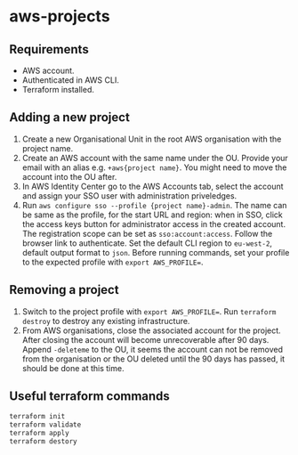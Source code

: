 # aws-projects

## Requirements

- AWS account.
- Authenticated in AWS CLI.
- Terraform installed.

## Adding a new project

1. Create a new Organisational Unit in the root AWS organisation with the project name.
2. Create an AWS account with the same name under the OU. Provide your email with an alias e.g. `+aws{project name}`. You might need to move the account into the OU after.
3. In AWS Identity Center go to the AWS Accounts tab, select the account and assign your SSO user with administration priveledges.
4. Run `aws configure sso --profile {project name}-admin`. The name can be same as the profile, for the start URL and region: when in SSO, click the access keys button for administrator access in the created account. The registration scope can be set as `sso:account:access`. Follow the browser link to authenticate. Set the default CLI region to `eu-west-2`, default output format to `json`. Before running commands, set your profile to the expected profile with `export AWS_PROFILE=`.

## Removing a project

1. Switch to the project profile with `export AWS_PROFILE=`. Run `terraform destroy` to destroy any existing infrastructure.
2. From AWS organisations, close the associated account for the project. After closing the account will become unrecoverable after 90 days. Append `-deleteme` to the OU, it seems the account can not be removed from the organisation or the OU deleted until the 90 days has passed, it should be done at this time.

## Useful terraform commands

```sh
terraform init
terraform validate
terraform apply
terraform destory
```
